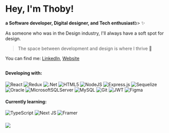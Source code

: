 # Hey, I'm Thoby!
<div>
<p><b>a Software developer, Digital designer, and Tech enthusiast</b>b> ✨</p>

<p>As someone who was in the Design industry, I'll always have a soft spot for design.</p>
<blockquote>
<p dir="auto">The space between development and design is where I thrive 🚀</p>
</blockquote>

<p>
  You can find me: <a href="https://id.linkedin.com/in/thoby-za">LinkedIn</a>, <a href="https://thobyza.vercel.app/">Website</a>
</p>  
</div>


##

#### Developing with:
![React](https://img.shields.io/badge/react-%2320232a.svg?style=flat&logo=react&logoColor=%2361DAFB) ![Redux](https://img.shields.io/badge/redux-%23593d88.svg?style=flat&logo=redux&logoColor=white) ![.Net](https://img.shields.io/badge/.NET-5C2D91?style=flat&logo=.net&logoColor=white) ![HTML5](https://img.shields.io/badge/html5-%23E34F26.svg?style=flat&logo=html5&logoColor=white) ![NodeJS](https://img.shields.io/badge/node.js-6DA55F?style=flat&logo=node.js&logoColor=white) ![Express.js](https://img.shields.io/badge/express.js-%23404d59.svg?style=flat&logo=express&logoColor=%2361DAFB) ![Sequelize](https://img.shields.io/badge/Sequelize-52B0E7?style=flat&logo=Sequelize&logoColor=white) ![Oracle](https://img.shields.io/badge/Oracle-F80000?style=flat&logo=oracle&logoColor=white) ![MicrosoftSQLServer](https://img.shields.io/badge/Microsoft%20SQL%20Server-CC2927?style=flat&logo=microsoft%20sql%20server&logoColor=white) ![MySQL](https://img.shields.io/badge/mysql-4479A1.svg?style=flat&logo=mysql&logoColor=white) ![Git](https://img.shields.io/badge/git-%23F05033.svg?style=flat&logo=git&logoColor=white) ![JWT](https://img.shields.io/badge/JWT-black?style=flat&logo=JSON%20web%20tokens) ![Figma](https://img.shields.io/badge/figma-%23F24E1E.svg?style=flat&logo=figma&logoColor=white)

#### Currently learning:
![TypeScript](https://img.shields.io/badge/typescript-%23007ACC.svg?style=flat&logo=typescript&logoColor=white) ![Next JS](https://img.shields.io/badge/Next-black?style=flat&logo=next.js&logoColor=white) ![Framer](https://img.shields.io/badge/Framer-black?style=flat&logo=framer&logoColor=blue)

### 
![](https://github-readme-stats.vercel.app/api/top-langs/?username=thobyza&theme=default&hide_border=false&include_all_commits=false&count_private=false&layout=compact)

<!--
**thobyza/thobyza** is a ✨ _special_ ✨ repository because its `README.md` (this file) appears on your GitHub profile.

Here are some ideas to get you started:

- 🔭 I’m currently working on ...
- 🌱 I’m currently learning ...
- 👯 I’m looking to collaborate on ...
- 🤔 I’m looking for help with ...
- 💬 Ask me about ...
- 📫 How to reach me: ...
- 😄 Pronouns: ...
- ⚡ Fun fact: ...
-->
